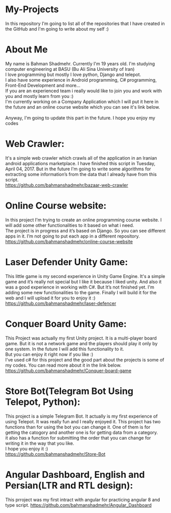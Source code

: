 # My-Projects
In this repository I'm going to list all of the repositories that I have created in the GitHub and I'm going to write about my self :)  
  
# About Me
My name is Bahman Shadmehr. Currently I'm 19 years old. I'm studying computer engineering at BASU (Bu Ali Sina University of Iran)  
I love programming but mostly I love python, Django and telepot.  
I also have some experience in Android programming, C# programming, Front-End Development and more...  
If you are an experienced team i really would like to join you and work with you and mostly learn from you :)  
I'm currently working on a Company Application which I will put it here in the future and an online course website which you can see it's link below.  
<br />
Anyway, I'm going to update this part in the future. I hope you enjoy my codes  
  
  
# Web Crawler:
It's a simple web crawler which crawls all of the application in an Iranian android applications marketplace. I have finished this script in Tuesday, April 04, 2017. But in the future I'm going to write some algorithms for extracting some information’s from the data that I already have from this script.  
https://github.com/bahmanshadmehr/bazaar-web-crawler


# Online Course website:
In this project I'm trying to create an online programming course website. I will add some other functionalities to it based on what i need.  
The project is in progress and it’s based on Django. So you can see different apps in it. I’m not going to put each app in a different repository.  
https://github.com/bahmanshadmehr/online-course-website


# Laser Defender Unity Game:
This little game is my second experience in Unity Game Engine. It's a simple game and it’s really not special but I like it because I liked unity. And also it was a good experience in working with C#. But It’s not finished yet. I'm adding some new functionalities to the game. Finally I will build it for the web and I will upload it for you to enjoy it :)  
https://github.com/bahmanshadmehr/laser-defencer


# Conquer Board Unity Game:
This Project was actually my first Unity project. It is a multi-player board game. But it is not a network game and the players should play it only by one system. In the future I will add this functionality to it.  
But you can enjoy it right now if you like :)  
I've used c# for this project and the good part about the projects is some of my codes. You can read more about it in the link below.  
https://github.com/bahmanshadmehr/Conquer-board-game

# Store Bot(Telegram Bot Using Telepot, Python):
This project is a simple Telegram Bot. It actually is my first experience of using Telepot. It was really fun and I really enjoyed it.   This project has two functions than for using the bot you can change it. One of them is for getting the catogory and another one is for getting data from a category.  
it also has a function for submitting the order that you can change for writing it in the way that you like.  
I hope you enjoy it :)  
https://github.com/bahmanshadmehr/Store-Bot

# Angular Dashboard, English and Persian(LTR and RTL design):
This prroject was my first intract with angular for practicing angular 8 and type script. 
https://github.com/bahmanshadmehr/Angular_Dashboard
